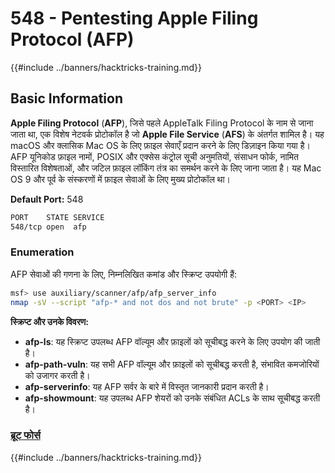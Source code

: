 # 548 - Pentesting Apple Filing Protocol (AFP)

{{#include ../banners/hacktricks-training.md}}

## Basic Information

**Apple Filing Protocol** (**AFP**), जिसे पहले AppleTalk Filing Protocol के नाम से जाना जाता था, एक विशेष नेटवर्क प्रोटोकॉल है जो **Apple File Service** (**AFS**) के अंतर्गत शामिल है। यह macOS और क्लासिक Mac OS के लिए फ़ाइल सेवाएँ प्रदान करने के लिए डिज़ाइन किया गया है। AFP यूनिकोड फ़ाइल नामों, POSIX और एक्सेस कंट्रोल सूची अनुमतियों, संसाधन फोर्क, नामित विस्तारित विशेषताओं, और जटिल फ़ाइल लॉकिंग तंत्र का समर्थन करने के लिए जाना जाता है। यह Mac OS 9 और पूर्व के संस्करणों में फ़ाइल सेवाओं के लिए मुख्य प्रोटोकॉल था।

**Default Port:** 548
```bash
PORT    STATE SERVICE
548/tcp open  afp
```
### **Enumeration**

AFP सेवाओं की गणना के लिए, निम्नलिखित कमांड और स्क्रिप्ट उपयोगी हैं:
```bash
msf> use auxiliary/scanner/afp/afp_server_info
nmap -sV --script "afp-* and not dos and not brute" -p <PORT> <IP>
```
**स्क्रिप्ट और उनके विवरण:**

- **afp-ls**: यह स्क्रिप्ट उपलब्ध AFP वॉल्यूम और फ़ाइलों को सूचीबद्ध करने के लिए उपयोग की जाती है।
- **afp-path-vuln**: यह सभी AFP वॉल्यूम और फ़ाइलों को सूचीबद्ध करती है, संभावित कमजोरियों को उजागर करती है।
- **afp-serverinfo**: यह AFP सर्वर के बारे में विस्तृत जानकारी प्रदान करती है।
- **afp-showmount**: यह उपलब्ध AFP शेयरों को उनके संबंधित ACLs के साथ सूचीबद्ध करती है।

### [**ब्रूट फोर्स**](../generic-hacking/brute-force.md#afp)

{{#include ../banners/hacktricks-training.md}}
